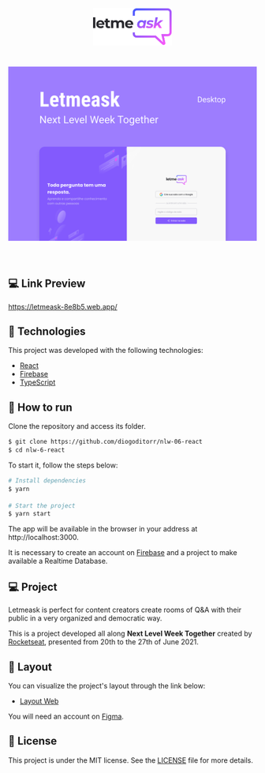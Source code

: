 
<p align="center">
  <img alt="Letmeask" src=".github/logo.svg" width="160px">
</p>

<h1 align="center">
    <img alt="Letmeask" src=".github/cover.svg" />
</h1>

<br>

## 💻 Link Preview
https://letmeask-8e8b5.web.app/

## 🧪 Technologies

This project was developed with the following technologies:

- [React](https://reactjs.org)
- [Firebase](https://firebase.google.com/)
- [TypeScript](https://www.typescriptlang.org/)

## 🚀 How to run

Clone the repository and access its folder.

```bash
$ git clone https://github.com/diogoditorr/nlw-06-react
$ cd nlw-6-react
```

To start it, follow the steps below:
```bash
# Install dependencies
$ yarn

# Start the project
$ yarn start
```
The app will be available in the browser in your address at http://localhost:3000.

It is necessary to create an account on [Firebase](https://firebase.google.com/) and a project to make available a Realtime Database.

## 💻 Project

Letmeask is perfect for content creators create rooms of Q&A with their public in a very organized and democratic way.

This is a project developed all along **Next Level Week Together** created by [Rocketseat](https://www.rocketseat.com.br/), presented from 20th to the 27th of June 2021.


## 🔖 Layout

You can visualize the project's layout through the link below:

- [Layout Web](https://www.figma.com/community/file/1009824839797878169/Letmeask) 

You will need an account on [Figma](http://figma.com/).

## 📝 License

This project is under the MIT license. See the [LICENSE](LICENSE) file for more details.
